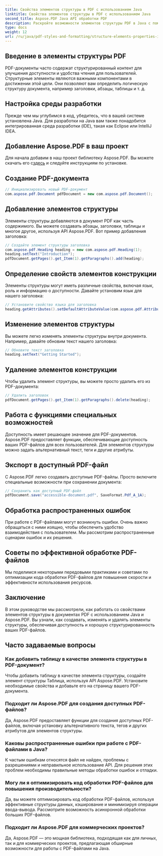 ```yaml
---
title: Свойства элементов структуры в PDF с использованием Java
linktitle: Свойства элементов структуры в PDF с использованием Java
second_title: Aspose.PDF Java API обработки PDF
description: Раскройте возможности элементов структуры PDF в Java с помощью Aspose.PDF. Научитесь создавать, изменять и оптимизировать PDF-файлы для обеспечения доступности.
type: docs
weight: 12
url: /ru/java/pdf-styles-and-formatting/structure-elements-properties-in-pdf-using-java/
---
```


## Введение в элементы структуры PDF

PDF-документы часто содержат структурированный контент для улучшения доступности и удобства чтения для пользователей. Структурные элементы являются важными компонентами в достижении этой цели. Они позволяют вам определить логическую структуру документа, например заголовки, абзацы, таблицы и т. д.

## Настройка среды разработки

Прежде чем мы углубимся в код, убедитесь, что в вашей системе установлена Java. Для разработки на Java вам также понадобится интегрированная среда разработки (IDE), такая как Eclipse или IntelliJ IDEA.

## Добавление Aspose.PDF в ваш проект

 Для начала добавим в наш проект библиотеку Aspose.PDF. Вы можете скачать его с[здесь](https://releases.aspose.com/pdf/java/) и следуйте инструкциям по установке.

## Создание PDF-документа

```java
// Инициализировать новый PDF-документ
com.aspose.pdf.Document pdfDocument = new com.aspose.pdf.Document();
```

## Добавление элементов структуры

Элементы структуры добавляются в документ PDF как часть содержимого. Вы можете создавать абзацы, заголовки, таблицы и многое другое, используя API Aspose.PDF. Вот пример добавления заголовка:

```java
// Создайте элемент структуры заголовка
com.aspose.pdf.Heading heading = new com.aspose.pdf.Heading(1);
heading.setText("Introduction");
pdfDocument.getPages().get_Item(1).getParagraphs().add(heading);
```

## Определение свойств элементов конструкции

Элементы структуры могут иметь различные свойства, включая язык, роль и информацию о доступности. Давайте установим язык для нашего заголовка:

```java
// Установите свойство языка для заголовка
heading.getAttributes().setDefaultAttributeValue(com.aspose.pdf.AttributeKeys.Lang, "en-US");
```

## Изменение элементов структуры

Вы можете легко изменять элементы структуры внутри документа. Например, давайте обновим текст нашего заголовка:

```java
// Обновите текст заголовка
heading.setText("Getting Started");
```

## Удаление элементов конструкции

Чтобы удалить элемент структуры, вы можете просто удалить его из PDF-документа:

```java
// Удалить заголовок
pdfDocument.getPages().get_Item(1).getParagraphs().delete(heading);
```

## Работа с функциями специальных возможностей

Доступность имеет решающее значение для PDF-документов. Aspose.PDF предоставляет функции, обеспечивающие доступность ваших PDF-файлов для всех пользователей. Для элементов структуры можно задать альтернативный текст, теги и другие атрибуты.

## Экспорт в доступный PDF-файл

С Aspose.PDF легко создавать доступные PDF-файлы. Просто включите специальные возможности при сохранении документа:

```java
// Сохранить как доступный PDF-файл
pdfDocument.save("accessible-document.pdf", SaveFormat.Pdf_A_1A);
```

## Обработка распространенных ошибок

При работе с PDF-файлами могут возникнуть ошибки. Очень важно обращаться с ними изящно, чтобы обеспечить удобство взаимодействия с пользователем. Мы рассмотрим распространенные сценарии ошибок и их решения.

## Советы по эффективной обработке PDF-файлов

Мы поделимся некоторыми передовыми практиками и советами по оптимизации кода обработки PDF-файлов для повышения скорости и эффективности использования ресурсов.

## Заключение

В этом руководстве мы рассмотрели, как работать со свойствами элементов структуры в документах PDF с использованием Java и Aspose.PDF. Вы узнали, как создавать, изменять и удалять элементы структуры, обеспечивая доступность и хорошую структурированность ваших PDF-файлов.

## Часто задаваемые вопросы

### Как добавить таблицу в качестве элемента структуры в PDF-документ?

Чтобы добавить таблицу в качестве элемента структуры, создайте элемент структуры Таблица, используя API Aspose.PDF. Установите необходимые свойства и добавьте его на страницу вашего PDF-документа.

### Подходит ли Aspose.PDF для создания доступных PDF-файлов?

Да, Aspose.PDF предоставляет функции для создания доступных PDF-файлов, включая установку альтернативного текста, тегов и других атрибутов для элементов структуры.

### Каковы распространенные ошибки при работе с PDF-файлами в Java?

К частым ошибкам относятся файл не найден, проблемы с разрешениями и неправильное использование API. Для решения этих проблем необходимы правильные методы обработки ошибок и отладки.

### Могу ли я оптимизировать код обработки PDF-файлов для повышения производительности?

Да, вы можете оптимизировать код обработки PDF-файлов, используя эффективные структуры данных, кэширование и минимизируя операции ввода-вывода. Рассмотрите возможность асинхронной обработки больших PDF-файлов.

### Подходит ли Aspose.PDF для коммерческих проектов?

Да, Aspose.PDF — это мощная библиотека, подходящая как для личных, так и для коммерческих проектов, предлагающая обширные возможности для работы с PDF-файлами на Java.